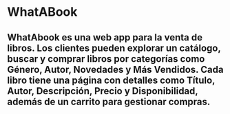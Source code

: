 # WhatABook
## WhatAbook es una web app para la venta de libros. Los clientes pueden explorar un catálogo, buscar y comprar libros por categorías como Género, Autor, Novedades y Más Vendidos. Cada libro tiene una página con detalles como Título, Autor, Descripción, Precio y Disponibilidad, además de un carrito para gestionar compras.